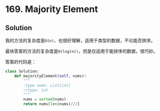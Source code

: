 # 169. Majority Element

## Solution

我的方法的复杂度是`O(n)`，也很好理解，适用于类型的数据，不论能否排序。

最快答案的方法的复杂度是`O(log(n))`，但是仅适用于能排序的数据，很巧妙。

答案的代码是：

```Python
class Solution:
    def majorityElement(self, nums):
        """
        :type nums: List[int]
        :rtype: int
        """
        nums = sorted(nums)
        return nums[len(nums)//2]
```